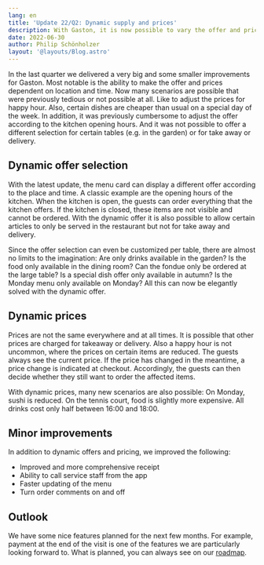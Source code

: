 ```yaml
---
lang: en
title: 'Update 22/Q2: Dynamic supply and prices'
description: With Gaston, it is now possible to vary the offer and prices depending on when and where the order is placed.
date: 2022-06-30
author: Philip Schönholzer
layout: '@layouts/Blog.astro'
---
```


In the last quarter we delivered a very big and some smaller improvements for Gaston. Most notable is the ability to make the offer and prices dependent on location and time. Now many scenarios are possible that were previously tedious or not possible at all. Like to adjust the prices for happy hour. Also, certain dishes are cheaper than usual on a special day of the week. In addition, it was previously cumbersome to adjust the offer according to the kitchen opening hours. And it was not possible to offer a different selection for certain tables (e.g. in the garden) or for take away or delivery.

## Dynamic offer selection

With the latest update, the menu card can display a different offer according to the place and time. A classic example are the opening hours of the kitchen. When the kitchen is open, the guests can order everything that the kitchen offers. If the kitchen is closed, these items are not visible and cannot be ordered. With the dynamic offer it is also possible to allow certain articles to only be served in the restaurant but not for take away and delivery.

Since the offer selection can even be customized per table, there are almost no limits to the imagination: Are only drinks available in the garden? Is the food only available in the dining room? Can the fondue only be ordered at the large table? Is a special dish offer only available in autumn? Is the Monday menu only available on Monday? All this can now be elegantly solved with the dynamic offer.

## Dynamic prices

Prices are not the same everywhere and at all times. It is possible that other prices are charged for takeaway or delivery. Also a happy hour is not uncommon, where the prices on certain items are reduced. The guests always see the current price. If the price has changed in the meantime, a price change is indicated at checkout. Accordingly, the guests can then decide whether they still want to order the affected items.

With dynamic prices, many new scenarios are also possible: On Monday, sushi is reduced. On the tennis court, food is slightly more expensive. All drinks cost only half between 16:00 and 18:00.

## Minor improvements

In addition to dynamic offers and pricing, we improved the following:

- Improved and more comprehensive receipt
- Ability to call service staff from the app
- Faster updating of the menu
- Turn order comments on and off

## Outlook

We have some nice features planned for the next few months. For example, payment at the end of the visit is one of the features we are particularly looking forward to. What is planned, you can always see on our [roadmap](https://www.notion.so/gastonsolution/Roadmap-von-Gaston-6644875d1fba4fe58cacfbf15e1ace7e).
